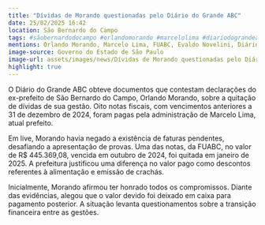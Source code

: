 ```yaml
---
title: "Dívidas de Morando questionadas pelo Diário do Grande ABC"
date: 25/02/2025 16:42
location: São Bernardo do Campo
tags: #sãobernardodocampo #orlandomorando #marcelolima #diariodograndeabc #política #gestãopública #transiçãogovernamental #notícias #investigação #contaspublicas #abc360noticias
mentions: Orlando Morando, Marcelo Lima, FUABC, Evaldo Novelini, Diário do Grande ABC.
image-source: Governo do Estado de São Paulo
image-url: assets/images/news/Dívidas de Morando questionadas pelo Diário do Grande ABC.jpg
highlight: true
---
```


O Diário do Grande ABC obteve documentos que contestam declarações do ex-prefeito de São Bernardo do Campo, Orlando Morando, sobre a quitação de dívidas de sua gestão. Oito notas fiscais, com vencimentos anteriores a 31 de dezembro de 2024, foram pagas pela administração de Marcelo Lima, atual prefeito.

Em live, Morando havia negado a existência de faturas pendentes, desafiando a apresentação de provas. Uma das notas, da FUABC, no valor de R$ 445.369,08, vencida em outubro de 2024, foi quitada em janeiro de 2025. A prefeitura justificou uma diferença no valor pago como descontos referentes à alimentação e emissão de crachás.

Inicialmente, Morando afirmou ter honrado todos os compromissos. Diante das evidências, alegou que o valor devido foi deixado em caixa para pagamento posterior. A situação levanta questionamentos sobre a transição financeira entre as gestões.
